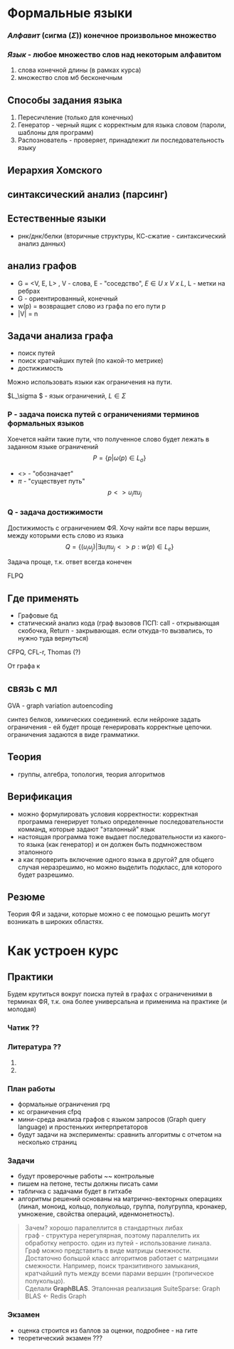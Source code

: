  # Формальные языки
### *Алфавит* (сигма ($\Sigma$)) **конечное** произвольное множество
### *Язык* - любое множество слов над некоторым алфавитом 
1. слова конечной длины (в рамках курса)
2. множество слов мб бесконечным
 ## Способы задания языка
 1. Пересичление (только для конечных)
 2. Генератор - черный ящик с корректным для языка словом (пароли, шаблоны для программ)
 3. Распознователь - проверяет, принадлежит ли последовательность языку 


 ## Иерархия Хомского
 
 ## синтаксический анализ (парсинг)
 ## Естественные языки 
 * рнк/днк/белки (вторичные структуры, КС-сжатие - синтаксический анализ данных)
 ## анализ графов
* G = <V, E, L> , V - слова, Е - "соседство", $Е \in U~x~V~x~L$, L - метки на ребрах
* G - ориентированный, конечный
* w(p) = возвращает слово из графа по его пути  p
* |V| = n
 ## Задачи анализа графа
 * поиск путей 
 * поиск кратчайших путей (по какой-то метрике)
 * достижимость

Можно использовать языки как ограничения на пути.

$L_\sigma $ - язык ограничений, $L \in \Sigma$ 

### P - задача поиска путей с ограничениями терминов формальных языков
Хоечется найти такие пути, что полученное слово будет лежать в заданном языке ограничений $$P = \{p |\omega (p) \in L_\sigma\}$$
* <> - "обозначает"
* $\pi$ - "существует путь"
$$p <> u_i \pi u_j$$
### Q - задача достижимости 
Достижимость c ограничением ФЯ. Хочу найти все пары вершин, между которыми есть слово из языка
$$Q = \{(u_iu_j) | \exists u_i \pi u_j <> p: w(p) \in L_e \}$$

Задача проще, т.к. ответ всегда конечен

FLPQ

 ## Где применять
 * Графовые бд
* статический анализ кода (граф вызовов ПСП: call - открывающая скобочка, Return - закрывающая. если откуда-то вызвались, то нужно туда вернуться)

CFPQ, CFL-r, Thomas (?)

От графа к 
 ## связь с мл
 GVA - graph variation autoencoding

 синтез белков, химических соединений. если нейронке задать ограничения - ей будет проще генерировать корректные цепочки. ограничения задаются в виде грамматики.
 ## Теория
 * группы, алгебра, топология, теория алгоритмов

 ## Верификация 
 * можно формулировать условия корректности: корректная программа генерирует только определенные последовательности комманд, которые задают "эталонный" язык 
 * настоящая программа тоже выдает последовательности из какого-то языка (как генератор) и он должен быть подмножеством эталонного
 * а как проверить включение одного языка в другой? для общего случая неразрешимо, но можно выделить подкласс, для которого будет разрешимо.

 ## Резюме
 Теория ФЯ и задачи, которые можно с ее помощью решить могут возникать в широких областях.
 # Как устроен курс

 ## Практики
 Будем крутиться вокруг поиска путей в графах с ограничениями в терминах ФЯ, т.к. она более универсальна и применима на практике (и молодая)
 ### Чатик ??
 ### Литература ?? 
 1. 
 2. 
 ### План работы
 * формальные ограничения rpq
 * кс ограничения cfpq
 * мини-среда анализа графов с языком запросов (Graph query language) и простеньких интерпретаторов 
 * будут задачи на эксперименты: сравнить алгоритмы с отчетом на несколько страниц
### Задачи
* будут проверочные работы ~~ контрольные
 * пишем на петоне, тесты должны писать сами
 * табличка с задачами будет в гитхабе
 * алгоритмы решений основаны на матрично-векторных операциях (линал, моноид, кольцо, полукольцо, группа, полугруппа, кронакер, умножение, свойства операций, иденмонетность).
> Зачем? хорошо паралеллится в стандартных либах  
граф - структура нерегулярная, поэтому параллелить их обработку непросто. один из путей - использование линала.  
Граф можно представить в виде матрицы смежности.  
Достаточно большой класс алгоритмов работает с матрицами смежности. Например, поиск транзитивного замыкания, кратчайший путь между всеми парами вершин (тропическое полукольцо).  
Сделали **GraphBLAS**. Эталонная реализация SuiteSparse: Graph BLAS <- Redis Graph
 
 ### Экзамен 
* оценка строится из баллов за оценки, подробнее - на гите
* теоретический экзамен ???


